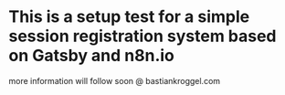# This is a setup test for a simple session registration system based on Gatsby and n8n.io

more information will follow soon @ bastiankroggel.com